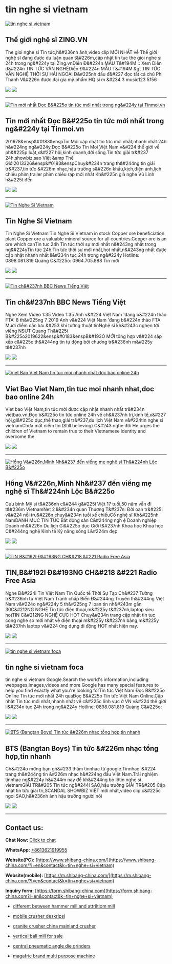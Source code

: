 # tin nghe si vietnam

<a href="https://swt.shibang-china.com/?l=en&img&k=tin+nghe+si+vietnam" target="_blank">![tin nghe si vietnam](http://static.shibang-china.com/all-800x300/846.jpg)</a>

## Thế giới nghệ sĩ ZING.VN
The gioi nghe si Tin tức,h&#236nh ảnh,video clip MỚI NHẤT về Thế giới nghệ sĩ đang được dư luận quan t&#226m,cập nhật tin tuc the gioi nghe si 24h trong ng&#224y tại Zing.vnDiễn Đ&#224n MẪU T&#194M :: Xem Diễn đ&#224n TIN TỨC VĂN NGHỆDiễn Đ&#224n MẪU T&#194M &gt TIN TỨC VĂN NGHỆ THỜI SỰ HẢI NGOẠI Đ&#225nh dấu đ&#227 đọc tất cả chủ Phi Thanh V&#226n được đại gia mỹ phẩm HQ si m &#234 3 music123 5156


<a href="https://whatsapp.shibangsoft.com/WhatsApp.php" target="_blank" title="WhatsApp">![](http://static.shibang-china.com/icon/whatsapp.png)</a> <a href="https://swt.shibang-china.com/?l=en&icon&k=tin+nghe+si+vietnam" target="_blank">![](http://static.shibang-china.com/icon/chat-en.png)</a>

---

<a href="https://swt.shibang-china.com/?l=en&img&k=tin+nghe+si+vietnam" target="_blank">![Tin mới nhất Đọc B&#225o tin tức mới nhất trong ng&#224y tại Tinmoi.vn](http://static.shibang-china.com/all-800x300/135.jpg)</a>

## Tin mới nhất Đọc B&#225o tin tức mới nhất trong ng&#224y tại Tinmoi.vn
201978&ensp&#0183&enspTin Mới cập nhật tin tức mới nhất,nhanh nhất 24h h&#224ng ng&#224y,Đọc B&#225o Tin Moi Việt Nam v&#224 thế giới về ph&#225p luật,x&#227 hội,kinh doanh,đời sống.Tin tức giải tr&#237 24h,showbiz,sao Việt &amp Thế Giới2013326&ensp&#0183&enspChuy&#234n trang th&#244ng tin giải tr&#237,tin tức &#226m nhạc,hậu trường s&#226n khấu,kịch,điện ảnh,lịch chiếu phim,trailer phim chiếu rạp mới nhất Kh&#225n giả nghe Vũ Linh h&#225t đến


<a href="https://whatsapp.shibangsoft.com/WhatsApp.php" target="_blank" title="WhatsApp">![](http://static.shibang-china.com/icon/whatsapp.png)</a> <a href="https://swt.shibang-china.com/?l=en&icon&k=tin+nghe+si+vietnam" target="_blank">![](http://static.shibang-china.com/icon/chat-en.png)</a>

---

<a href="https://swt.shibang-china.com/?l=en&img&k=tin+nghe+si+vietnam" target="_blank">![Tin Nghe Si Vietnam](http://static.shibang-china.com/all-800x300/302.jpg)</a>

## Tin Nghe Si Vietnam
Tin Nghe Si Vietnam Tin Nghe Si Vietnam in stock Copper ore beneficiation plant Copper ore a valuable mineral source for all countries.Copper ore is an ore which canTin tuc 24h Tin tức thời sự mới nhất n&#243ng nhất trong ng&#224yTin tức 24h.Tin tức thời sự mới nhất,hot nhất,n&#243ng nhất được cập nhật nhanh nhất li&#234n tục 24h trong ng&#224y Hotline: 0898.081.819 Quảng C&#225o: 0964.705.888 Tin mới


<a href="https://whatsapp.shibangsoft.com/WhatsApp.php" target="_blank" title="WhatsApp">![](http://static.shibang-china.com/icon/whatsapp.png)</a> <a href="https://swt.shibang-china.com/?l=en&icon&k=tin+nghe+si+vietnam" target="_blank">![](http://static.shibang-china.com/icon/chat-en.png)</a>

---

<a href="https://swt.shibang-china.com/?l=en&img&k=tin+nghe+si+vietnam" target="_blank">![Tin ch&#237nh BBC News Tiếng Việt](http://static.shibang-china.com/all-800x300/1428.jpg)</a>

## Tin ch&#237nh BBC News Tiếng Việt
Nghe Xem Video 1:35 Video 1:35 Anh v&#224 Việt Nam 'đang b&#224n thảo FTA' 8 th&#225ng 7 2019 Anh v&#224 Việt Nam 'đang b&#224n thảo FTA Mười điểm cần lưu &#253 khi tường thuật tinNghệ sĩ kh&#243c nghẹn tới viếng NSƯT Quang Th&#225i B&#225o2019622&ensp&#0183&enspB&#193O MỚI tổng hợp v&#224 sắp xếp c&#225c th&#244ng tin tự động bởi chương tr&#236nh m&#225y t&#237nh


<a href="https://whatsapp.shibangsoft.com/WhatsApp.php" target="_blank" title="WhatsApp">![](http://static.shibang-china.com/icon/whatsapp.png)</a> <a href="https://swt.shibang-china.com/?l=en&icon&k=tin+nghe+si+vietnam" target="_blank">![](http://static.shibang-china.com/icon/chat-en.png)</a>

---

<a href="https://swt.shibang-china.com/?l=en&img&k=tin+nghe+si+vietnam" target="_blank">![Viet Bao Viet Nam,tin tuc moi nhanh nhat,doc bao online 24h](http://static.shibang-china.com/all-800x300/476.jpg)</a>

## Viet Bao Viet Nam,tin tuc moi nhanh nhat,doc bao online 24h
Viet bao Việt Nam,tin tức mới được cập nhật nhanh nhất tr&#234n vietbao.vn.Đọc b&#225o tin tức online 24h về ch&#237nh trị,kinh tế,x&#227 hội,gi&#225o dục,thể thao,giải tr&#237,du lịch Việt Nam v&#224tin nghe si vietnamChưa mất niềm tin (Still believing) C&#243 nghe đời He urges the children of Vietnam to remain true to their Vietnamese identity and overcome the


<a href="https://whatsapp.shibangsoft.com/WhatsApp.php" target="_blank" title="WhatsApp">![](http://static.shibang-china.com/icon/whatsapp.png)</a> <a href="https://swt.shibang-china.com/?l=en&icon&k=tin+nghe+si+vietnam" target="_blank">![](http://static.shibang-china.com/icon/chat-en.png)</a>

---

<a href="https://swt.shibang-china.com/?l=en&img&k=tin+nghe+si+vietnam" target="_blank">![Hồng V&#226n,Minh Nh&#237 đến viếng mẹ nghệ sĩ Th&#224nh Lộc B&#225o](http://static.shibang-china.com/all-800x300/771.jpg)</a>

## Hồng V&#226n,Minh Nh&#237 đến viếng mẹ nghệ sĩ Th&#224nh Lộc B&#225o
Cựu binh Mỹ si t&#236nh c&#244 g&#225i Việt 17 tuổi,50 năm vẫn đi t&#236m VietnamNet 2 li&#234n quan Thương T&#237n: Đời oan tr&#225i v&#224 nỗi tru&#226n chuy&#234n tuổi xế chiềuCố nghệ sĩ Kh&#225nh NamDANH MỤC TIN TỨC Bất động sản C&#244ng ngh ệ Doanh nghiệp Doanh nh&#226n Du lịch Gi&#225o dục Giới t&#237nh Khoa học Khoa học C&#244ng nghệ Kinh tế Kỹ năng sống L&#224m đẹp


<a href="https://whatsapp.shibangsoft.com/WhatsApp.php" target="_blank" title="WhatsApp">![](http://static.shibang-china.com/icon/whatsapp.png)</a> <a href="https://swt.shibang-china.com/?l=en&icon&k=tin+nghe+si+vietnam" target="_blank">![](http://static.shibang-china.com/icon/chat-en.png)</a>

---

<a href="https://swt.shibang-china.com/?l=en&img&k=tin+nghe+si+vietnam" target="_blank">![TIN,B&#192I Đ&#193NG CH&#218 &#221 Radio Free Asia](http://static.shibang-china.com/all-800x300/1258.jpg)</a>

## TIN,B&#192I Đ&#193NG CH&#218 &#221 Radio Free Asia
Nghe Đ&#224i Tin Việt Nam Tin Quốc tế Thời Sự Tạp Ch&#237 Tường tr&#236nh từ Việt Nam Tranh chấp Biển Đ&#244ng Truyền th&#244ng Việt Nam v&#224o ng&#224y 5 th&#225ng 7 loan tin nh&#243m gần 30C&#212NG NGHỆ Tin tức điện thoại,m&#225y t&#237nh,laptop sieu hotTIN C&#212NG NGHỆ CỰC HOT Chuy&#234n trang cập nhật tin tuc cong nghe so mới nhất về điện thoại m&#225y t&#237nh bảng,m&#225y t&#237nh laptop v&#224 ứng dụng di động HOT nhất hiện nay.


<a href="https://whatsapp.shibangsoft.com/WhatsApp.php" target="_blank" title="WhatsApp">![](http://static.shibang-china.com/icon/whatsapp.png)</a> <a href="https://swt.shibang-china.com/?l=en&icon&k=tin+nghe+si+vietnam" target="_blank">![](http://static.shibang-china.com/icon/chat-en.png)</a>

---

<a href="https://swt.shibang-china.com/?l=en&img&k=tin+nghe+si+vietnam" target="_blank">![tin nghe si vietnam foca](http://static.shibang-china.com/all-800x300/217.jpg)</a>

## tin nghe si vietnam foca
tin nghe si vietnam Google.Search the world's information,including webpages,images,videos and more Google has many special features to help you find exactly what you're looking forTin tức Việt Nam Đọc B&#225o Online Tin tức mới nhất 24h quaĐọc B&#225o Tin tức Việt Nam Online.Cập nhật Tin tức mới nhất,nhanh nhất về c&#225c lĩnh vực ở VN v&#224 thế giới li&#234n tục 24h trong ng&#224y Hotline: 0898.081.819 Quảng C&#225o:


<a href="https://whatsapp.shibangsoft.com/WhatsApp.php" target="_blank" title="WhatsApp">![](http://static.shibang-china.com/icon/whatsapp.png)</a> <a href="https://swt.shibang-china.com/?l=en&icon&k=tin+nghe+si+vietnam" target="_blank">![](http://static.shibang-china.com/icon/chat-en.png)</a>

---

<a href="https://swt.shibang-china.com/?l=en&img&k=tin+nghe+si+vietnam" target="_blank">![BTS (Bangtan Boys) Tin tức &#226m nhạc tổng hợp,tin nhanh](http://static.shibang-china.com/all-800x300/296.jpg)</a>

## BTS (Bangtan Boys) Tin tức &#226m nhạc tổng hợp,tin nhanh
Ch&#224o mừng bạn gh&#233 thăm tinnhac từ google.Tinnhac l&#224 trang th&#244ng tin &#226m nhạc h&#224ng đầu Việt Nam.Trải nghiệm tinnhac ng&#224y h&#244m nay để kh&#244ng bỏ lỡtin nghe si vietnamGIẢI TR&#205 Tin tức ng&#244i SAO,hậu trường GIẢI TR&#205 Cập nhật tin tức giai tri,SCANDAL SHOWBIZ VIỆT mới nhất,video clip c&#225c ngoi SAO,h&#236nh ảnh hậu trường người nổi


<a href="https://whatsapp.shibangsoft.com/WhatsApp.php" target="_blank" title="WhatsApp">![](http://static.shibang-china.com/icon/whatsapp.png)</a> <a href="https://swt.shibang-china.com/?l=en&icon&k=tin+nghe+si+vietnam" target="_blank">![](http://static.shibang-china.com/icon/chat-en.png)</a>

---
## Contact us:

**Chat Now:** [Click to chat](https://swt.shibang-china.com?l=en&contact&k=tin+nghe+si+vietnam)

**WhatsApp:**  [+8613621919955](https://whatsapp.shibangsoft.com/WhatsApp.php)

**Website(PC):** [https://www.shibang-china.com/](https://www.shibang-china.com/?l=en&contact&k=tin+nghe+si+vietnam)

**Website(mobile):** [https://m.shibang-china.com/](https://m.shibang-china.com/?l=en&contact&k=tin+nghe+si+vietnam)

**Inquiry form:** [https://form.shibang-china.com](https://form.shibang-china.com?l=en&contact&k=tin+nghe+si+vietnam)

* [different between hammer mill and attriltiom mill](../115/different%20between%20hammer%20mill%20and%20attriltiom%20mill.md)

* [mobile crusher deskripsi](../120/mobile%20crusher%20deskripsi.md)

* [granite crusher china mainland crusher](../125/granite%20crusher%20china%20mainland%20crusher.md)

* [vertical ball mill for sale](../123/vertical%20ball%20mill%20for%20sale.md)

* [central pneumatic angle die grinders](../112/central%20pneumatic%20angle%20die%20grinders.md)

* [magafric brand multi purpose machine](../120/magafric%20brand%20multi%20purpose%20machine.md)
